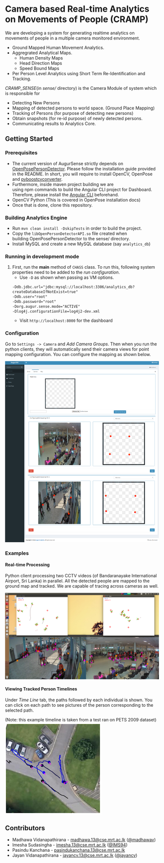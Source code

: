 # Camera based Real-time Analytics on Movements of People (CRAMP)

We are developing a system for generating realtime analytics on movements of people in a multiple camera monitored environment.
* Ground Mapped Human Movement Analytics.
* Aggregrated Analytical Maps.
  - Human Density Maps
  - Head Direction Maps
  - Speed Bound Maps
* Per Person Level Analytics using Short Term Re-Identification and Tracking.

_CRAMP_SENSE_(in _sense/_ directory) is the Camera Module of system which is responsible for
* Detecting New Persons
* Mapping of detected persons to world space. (Ground Place Mapping)
* Tracking of Persons (for purpose of detecting new persons)
* Obtain snapshots (for re-id purpose) of newly detected persons.
* Communicating results to Analytics Core.

## Getting Started

### Prerequisites
- The current version of AugurSense strictly depends on [OpenPosePersonDetector](https://github.com/eduze/OpenPosePersonDetector). Please follow the installation guide provided in the README. In short, you will require to install OpenCV, OpenPose and [pyboostcvconverter](https://github.com/Algomorph/pyboostcvconverter).
- Furthermore, inside maven project building we are using npm commands to build the Angular CLI project for Dashboard. Therefore, please install the [Angular CLI](https://cli.angular.io/) beforehand.
- OpenCV Python (This is covered in OpenPose installation docs)
- Once that is done, clone this repository.

### Building Analytics Engine
- Run `mvn clean install -DskipTests` in order to build the project.
- Copy the `libOpenPersonDetectorAPI.so` file created when building OpenPosePersonDetector to the sense/ directory.
- Install MySQL and create a new MySQL database (say `analytics_db`)

### Running in development mode

1. First, run the **main** method of `CHASS` class. To run this, following system
properties need to be added to the *run configuration*. 
   * Use `-D` as shown when passing as VM options.
    ```
    -Ddb.jdbc.url="jdbc:mysql://localhost:3306/analytics_db?createDatabaseIfNotExist=true"
    -Ddb.user="root"
    -Ddb.password="root"
    -Dorg.augur.sense.mode="ACTIVE"
    -Dlog4j.configurationFile=log4j2-dev.xml 
    ```
    * Visit `http://localhost:8000` for the dashboard

### Configuration

Go to `Settings -> Camera` and *Add Camera Groups*. Then when you run the 
python clients, they will automatically send their camera views for 
point mapping configuration. You can configure the mapping as shown below.

![Point Mapping Configuration](point_mapping.png)

### Examples

#### Real-time Processing
Python client processing two CCTV videos (of Bandaranayake International Airport, Sri Lanka)
in parallel. All the detected people are mapped to the ground map and tracked. We
are capable of tracing across cameras as well.

![Real-time Processing](real-time_processing.png)

#### Viewing Tracked Person Timelines

Under *Time Line* tab, the paths followed by each individual is shown. You
can click on each path to see pictures of the person corresponding to the 
selected path.

(Note: this example timeline is taken from a test ran on PETS 2009 dataset)
![Time Line](global_map.png)

## Contributors

* Madhawa Vidanapathirana - madhawa.13@cse.mrt.ac.lk ([@madhawav](https://github.com/madhawav))
* Imesha Sudasingha - imesha.13@cse.mrt.ac.lk ([@IMS94](https://github.com/IMS94))
* Pasindu Kanchana - pasindukanchana.13@cse.mrt.ac.lk
* Jayan Vidanapathirana - jayancv.13@cse.mrt.ac.lk ([@jayancv](https://github.com/Jayancv))
